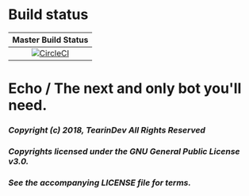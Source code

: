 # Build status
| Master Build Status  |
| :---: |
| [![CircleCI](https://circleci.com/gh/Goomig/Echo/tree/master.svg?style=svg&circle-token=d0964c1407a41df3319a9d21ec98690749eb9a17)](https://circleci.com/gh/Goomig/Echo/tree/master)|

# Echo / The next and only bot you'll need.
### *Copyright (c) 2018, TearinDev  All Rights Reserved*
### *Copyrights licensed under the GNU General Public License v3.0.*
### *See the accompanying LICENSE file for terms.*
